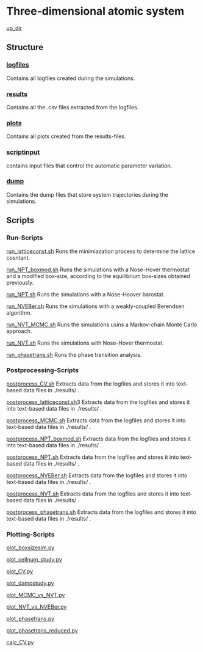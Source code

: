 # Three-dimensional atomic system

[up_dir](../)

## Structure
### [logfiles](logfiles)
Contains all logfiles created during the simulations.

### [results](results)
Contains all the .csv files extracted from the logfiles.

### [plots](plots)
Contains all plots created from the results-files.

### [scriptinput](scripinput)
contains input files that control the automatic parameter variation.

### [dump](dump)
Contains the dump files that store system trajectories during the simulations.

## Scripts
### Run-Scripts
[run_latticeconst.sh](run_latticeconst.sh)
Runs the minimiazation process to determine the lattice cosntant.

[run_NPT_boxmod.sh](run_NPT_boxmod.sh)
Runs the simulations with a Nose-Hover thermostat and a modified box-size, according to the equilibrium box-sizes obtained previously.


[run_NPT.sh](run_NPT.sh)
Runs the simulations with a Nose-Hoover barostat.

[run_NVEBer.sh](run_NVEBer.sh)
Runs the simulations with a weakly-coupled Berendsen algorithm.

[run_NVT_MCMC.sh](run_NVT_MCMC.sh)
Runs the simulations usins a Markov-chain Monte Carlo approach.

[run_NVT.sh](run_NVT.sh)
Runs the simulations with Nose-Hover thermostat.

[run_phasetrans.sh](run_phasetrans.sh)
Runs the phase transition analysis.

### Postprocessing-Scripts

[postprocess_CV.sh](postprocess_CV.sh)
Extracts data from the logfiles and stores it into text-based data files in ./results/ .

[postprocess_latticeconst.sh](postprocess_latticeconst.sh)3
Extracts data from the logfiles and stores it into text-based data files in ./results/ .

[postprocess_MCMC.sh](postprocess_MCMC.sh)
Extracts data from the logfiles and stores it into text-based data files in ./results/ .

[postprocess_NPT_boxmod.sh](postprocess_NPT_boxmod.sh)
Extracts data from the logfiles and stores it into text-based data files in ./results/ .

[postprocess_NPT.sh](postprocess_NPT.sh)
Extracts data from the logfiles and stores it into text-based data files in ./results/ .

[postprocess_NVEBer.sh](postprocess_NVEBer.sh)
Extracts data from the logfiles and stores it into text-based data files in ./results/ .

[postprocess_NVT.sh](postprocess_NVT.sh)
Extracts data from the logfiles and stores it into text-based data files in ./results/ .

[postprocess_phasetrans.sh](postprocess_phasetrans.sh)
Extracts data from the logfiles and stores it into text-based data files in ./results/ .

### Plotting-Scripts

[plot_boxsizesim.py](plot_boxsizesim.py)

[plot_cellnum_study.py](plot_cellnum_study.py)

[plot_CV.py](plot_CV.py)

[plot_dampstudy.py](plot_dampstudy.py)

[plot_MCMC_vs_NVT.py](plot_MCMC_vs_NVT.py)

[plot_NVT_vs_NVEBer.py](plot_NVT_vs_NVEBer.py)

[plot_phasetrans.py](plot_phasetrans.py)

[plot_phasetrans_reduced.py](plot_phasetrans_reduced.py)

[calc_CV.py](calc_CV.py)

